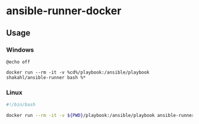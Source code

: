 ansible-runner-docker
=============================

## Usage

### Windows

```batch
@echo off

docker run --rm -it -v %cd%/playbook:/ansible/playbook shakahl/ansible-runner bash %*

```

### Linux

```bash
#!/bin/bash

docker run --rm -it -v ${PWD}/playbook:/ansible/playbook ansible-runner bash %*

```


